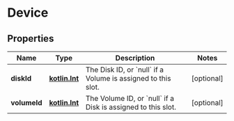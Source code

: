 
# Device

## Properties
Name | Type | Description | Notes
------------ | ------------- | ------------- | -------------
**diskId** | [**kotlin.Int**](.md) | The Disk ID, or &#x60;null&#x60; if a Volume is assigned to this slot. |  [optional]
**volumeId** | [**kotlin.Int**](.md) | The Volume ID, or &#x60;null&#x60; if a Disk is assigned to this slot. |  [optional]




